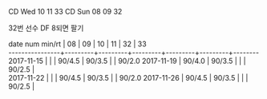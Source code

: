 CD Wed 10 11 33
CD Sun 08 09 32

32번 선수 DF 8되면 팔기

date num min/rt |    08   |    09   |    10   |    11   |    32   |    33  
----------------+---------+---------+---------+---------+---------+--------
2017-11-15      |         |         |  90/4.5 |  90/3.5 |         |  90/2.0
2017-11-19      |  90/4.0 |  90/3.5 |         |         |  90/2.5 |        
2017-11-22      |         |         |  90/4.5 |  90/3.5 |         |  90/2.0
2017-11-26      |  90/4.5 |  90/3.5 |         |         |  90/2.5 |        

